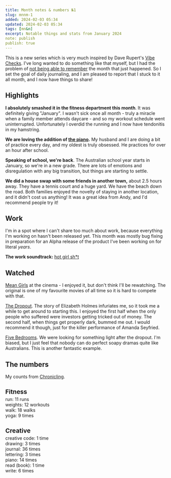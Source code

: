 ```yaml
---
title: Month notes & numbers №1
slug: mnnm-1
added: 2024-02-03 05:34
updated: 2024-02-03 05:34
tags: [mn&n]
excerpt: Notable things and stats from January 2024
note: publish
publish: true
---
```

This is a new series which is very much inspired by Dave Rupert's [Vibe Checks](https://daverupert.com/tag/vibecheck). I've long wanted to do something like that myself, but I had the problem of [not being able to remember](/my-goal-for-2024/)  the month that just happened. So I set the goal of daily journaling, and I am pleased to report that I stuck to it all month, and I now have things to share!

## Highlights

**I absolutely smashed it in the fitness department this month**. It was definitely giving "January". I wasn't sick once all month - truly a miracle when a family member attends daycare - and so my workout schedule went uninterrupted. Unfortunately I overdid the running and I now have tendonitis in my hamstring. 

**We are loving the addition of [the piano](/roland-f701/).** My husband and I are doing a bit of practice every day, and my oldest is truly obsessed. He practices for over an hour after school.

**Speaking of school, we're back**. The Australian school year starts in January, so we're in a new grade. There are lots of emotions and disregulation with any big transition, but things are starting to settle.

**We did a house swap with some friends in another town,** about 2.5 hours away. They have a tennis court and a huge yard. We have the beach down the road. Both families enjoyed the novelty of staying in another location, and it didn't cost us anything! It was a great idea from Andy, and I'd recommend people try it!

## Work

I'm in a spot where I can't share too much about work, because everything I'm working on hasn't been released yet. This month was mostly bug fixing in preparation for an Alpha release of the product I've been working on for literal *years*.

**The work soundtrack:** [hot girl sh\*t](https://open.spotify.com/playlist/37i9dQZF1DWSnLm8DcIg6D?si=1197b5e8ca874850)

## Watched

[Mean Girls](https://www.imdb.com/title/tt11762114/) at the cinema - I enjoyed it, but don't think I'll be rewatching. The original is one of my favourite movies of all time so it is hard to compete with that.

[The Dropout](https://www.imdb.com/title/tt10166622/). The story of Elizabeth Holmes infuriates me, so it took me a while to get around to starting this. I enjoyed the first half when the only people who suffered were investors getting tricked out of money. The second half, when things get properly dark, bummed me out. I would recommend it though, just for the killer performance of Amanda Seyfried.

[Five Bedrooms](https://www.imdb.com/title/tt9755726/). We were looking for something light after the dropout. I'm biased, but I just feel that nobody can do perfect soapy dramas quite like Australians. This is another fantastic example. 

## The numbers

My counts from [Chronicling](/chronicling/).

<h3 style="margin-bottom: 0.2rem; font-size: 1.2rem;">Fitness</h3>
<ul style="list-style: none; margin: 0; padding: 0;">
  <li>run: 11 runs</li>
  <li>weights: 12 workouts</li>
  <li>walk: 18 walks</li>
  <li>yoga: 9 times</li>
</ul>

<h3 style="margin-bottom: 0.2rem; font-size: 1.2rem;">Creative</h3>
<ul style="list-style: none; margin: 0; padding: 0;">
<li>creative code: 1 time</li>
<li>drawing: 3 times</li>
<li>journal: 36 times</li>
<li>lettering: 3 times</li>
<li>piano: 14 times</li>
<li>read (book): 1 time</li>
<li>write: 6 times</li>
</ul>

